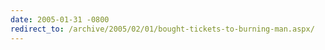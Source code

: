 ```yaml
---
date: 2005-01-31 -0800
redirect_to: /archive/2005/02/01/bought-tickets-to-burning-man.aspx/
---
```

